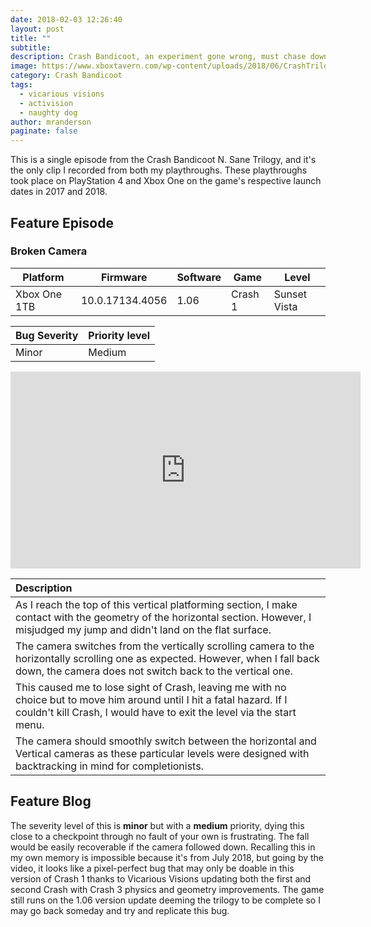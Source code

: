 ```yaml
---
date: 2018-02-03 12:26:40
layout: post
title: ""
subtitle: 
description: Crash Bandicoot, an experiment gone wrong, must chase down and thwart the evil genius Dr. Cortex's plans to raise an evil army of genetically mutated animals in this remake of the critically-acclaimed original 3 PlayStation games.
image: https://www.xboxtavern.com/wp-content/uploads/2018/06/CrashTrilogyRB.jpg
category: Crash Bandicoot
tags:
  - vicarious visions
  - activision
  - naughty dog
author: mranderson
paginate: false
---
```

This is a single episode from the Crash Bandicoot N. Sane Trilogy, and it's the only clip I recorded from both my playthroughs. These playthroughs took place on PlayStation 4 and Xbox One on the game's respective launch dates in 2017 and 2018.



## Feature Episode
### Broken Camera

| Platform     | Firmware        | Software | Game    | Level        |
| ------------ | --------------- | -------- | ------- | ------------ |
| Xbox One 1TB | 10.0.17134.4056 | 1.06     | Crash 1 | Sunset Vista |

| Bug Severity | Priority level |
| ------------ | -------------- |
| Minor        | Medium         |

<iframe width="560" height="315" src="https://www.youtube.com/embed/ubnGpmxZK5M?si=PkvZersL3n0BDOA6" title="YouTube video player" frameborder="0" allow="accelerometer; autoplay; clipboard-write; encrypted-media; gyroscope; picture-in-picture; web-share" allowfullscreen></iframe>

| Description |
| :-- |
| As I reach the top of this vertical platforming section, I make contact with the geometry of the horizontal section. However, I misjudged my jump and didn't land on the flat surface. |
| The camera switches from the vertically scrolling camera to the horizontally scrolling one as expected. However, when I fall back down, the camera does not switch back to the vertical one. |
| This caused me to lose sight of Crash, leaving me with no choice but to move him around until I hit a fatal hazard. If I couldn't kill Crash, I would have to exit the level via the start menu. |
| The camera should smoothly switch between the horizontal and Vertical cameras as these particular levels were designed with backtracking in mind for completionists. |



## Feature Blog

The severity level of this is **minor** but with a **medium** priority, dying this close to a checkpoint through no fault of your own is frustrating. The fall would be easily recoverable if the camera followed down. Recalling this in my own memory is impossible because it's from July 2018, but going by the video, it looks like a pixel-perfect bug that may only be doable in this version of Crash 1 thanks to Vicarious Visions updating both the first and second Crash with Crash 3 physics and geometry improvements. The game still runs on the 1.06 version update deeming the trilogy to be complete so I may go back someday and try and replicate this bug.
